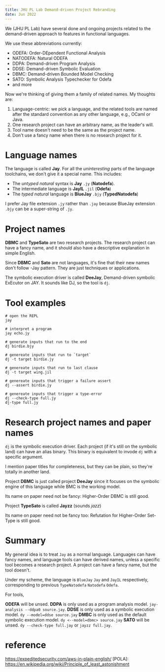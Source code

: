 ```yaml
---
title: JHU PL Lab Demand-driven Project Rebranding
date: Jun 2022
---
```


We (JHU PL Lab) have several done and ongoing projects related to the demand-driven approach to features in functional languages.

We use these abbreviations currently:

- ODEFA: Order-DEpendent Functional Analysis
- NATODEFA: Natural ODEFA
- DDPA: Demand-driven Program Analysis
- DDSE: Demand-driven Symbolic Evaluation
- DBMC: Demand-driven Bounded Model Checking
- SATO: Symbolic Analysis Typechecker for Odefa
- and more

Now we're thinking of giving them a family of related names. My thoughts are:

1. Language-centric: we pick a language, and the related tools are named after the standard convention as any other language, e.g., OCaml or Java.
2. One research project can have an arbitrary name, as the leader's will. 
3. Tool name doesn't need to be the same as the project name.
4. Don't use a fancy name when there is no research project for it.

# Language names

The language is called **Jay**. For all the _uninteresting_ parts of the language toolchains, we don't give it a special name. This includes:

- The _untyped_ _natural_ syntax is **Jay** `.jy` (**Natodefa**).
- The intermediate language is **JayIL** `.jil` (**Odefa**)
- The _typed_ _natural_ language is **BlueJay** `.bjy` (**TypedNatodefa**)

I prefer Jay file extension `.jy` rather than `.jay` because BlueJay extension `.bjy` can be a super-string of `.jy`.

<!-- The _typed_ language is open to name `BlueJay` `AzureJay` `TypeJay`. -->

<!-- The intermediate language is open to JayIL, JayIR, JayNF, CoreJay. No `DwarfJay` yet because no specific project is on this level. -->

# Project names

**DBMC** and **TypeSato** are two research projects. The research project can have a fancy name, and it should also have a descriptive explanation in simple English.

Since **DBMC** and **Sato** are not languages, it's fine that their new names don't follow -Jay pattern. They are just techniques or applications.

The symbolic execution driver is called **DeeJay**, Demand-driven symbolic ExEcutor on JAY. It sounds like DJ, so the tool is `dj`.

# Tool examples

```shell
# open the REPL
jay

# interpret a program
jay echo.jy

# generate inputs that run to the end
dj birdie.bjy

# genereate inputs that run to `target`
dj -t target birdie.jy

# genereate inputs that run to last clause
dj -t target wing.jil

# genereate inputs that trigger a failure assert
dj --assert birdie.jy

# genereate inputs that trigger a type-error
dj --check-type full.jy
dj-type full.jy
```

# Research project names and paper names

`dj` is the symbolic execution driver. Each project (if it's still on the symbolic land) can have an alias binary. This binary is equivalent to invode `dj` with a specific argument.

I mention paper titles for completeness, but they can be plain, so they're totally in another land.

Project **DBMC** is just called project **DeeJay** since it focuses on the symbolic engine of this language while BMC is the working model.

Its name on paper need not be fancy: Higher-Order DBMC is still good.

Project **TypeSato** is called **Jayzz** (sounds _jazz_)

Its name on paper need not be fancy too: Refutation for Higher-Order Set-Type is still good.

# Summary

My general idea is to treat `Jay` as a normal language. Languages can have fancy names, and language tools can have derived names, unless a specific tool becomes a research project. A project can have a fancy name, but the tool doesn't.

Under my scheme, the language is `BlueJay` `Jay` and `JayIL` respectively, corresponding to previous `TypeNatodefa` `Natodefa` `Odefa`.

For tools,

**ODEFA** will be unsed.
**DDPA** is only used as a program analysis model. `jay-analysis --ddpa0 source.jay`.
**DDSE** is only used as a symbolic execution model. `dy --model=ddse source.jay`
**DMBC** is only used as the default symbolic execution model. `dy <--model=dbmc> source.jay`
**SATO** will be unsed. `dy --check-type full.jay` or `jayzz full.jay`.

# reference

https://expeditedsecurity.com/aws-in-plain-english/
[POLA]: https://en.wikipedia.org/wiki/Principle_of_least_astonishment